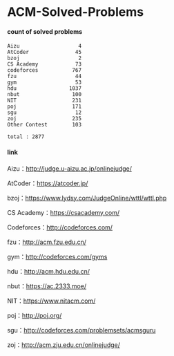 ﻿# ACM-Solved-Problems

#### count of solved problems
	Aizu                   4
	AtCoder               45
	bzoj                   2
	CS Academy            73
	codeforces           767
	fzu                   44
	gym                   53
	hdu                 1037
	nbut                 100
	NIT                  231
	poj                  171
	sgu                   12
	zoj                  235
	Other Contest        103

`total : 2877`


#### link

Aizu：http://judge.u-aizu.ac.jp/onlinejudge/

AtCoder：https://atcoder.jp/

bzoj：https://www.lydsy.com/JudgeOnline/wttl/wttl.php

CS Academy：https://csacademy.com/

Codeforces：http://codeforces.com/

fzu：http://acm.fzu.edu.cn/

gym：http://codeforces.com/gyms

hdu：http://acm.hdu.edu.cn/

nbut：https://ac.2333.moe/

NIT：https://www.nitacm.com/

poj：http://poj.org/

sgu：http://codeforces.com/problemsets/acmsguru

zoj：http://acm.zju.edu.cn/onlinejudge/
